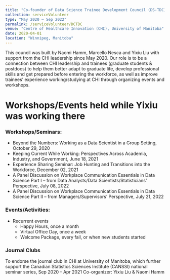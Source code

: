 ```yaml
---
title: "Co-founder of Data Science Trainee Development Council (DS-TDC)"
collection: serviceVolunteer
type: "May 2020 – Sep 2022"
permalink: /serviceVolunteer/DCTDC
venue: "Centre of Healthcare Innovation (CHI), University of Manitoba"
date: 2020-04-01
location: "Winnipeg, Manitoba"
---
```


This council was built by Naomi Hamm, Marcello Nesca and Yixiu Liu with support from the CHI leadership since May 2020. Our role is to be a connection between CHI leadership and trainees (graduate students & postdocs) to help them better adapt to graduate life, develop professional skills and get prepared before entering the workforce, as well as improve trainees’ experience working/studying at CHI through organizing events and workshops.

Workshops/Events held while Yixiu was working there
=====
### Workshops/Seminars: ###
* Beyond the Numbers: Working as a Data Scientist in a Group Setting, October 29, 2020
* Keeping Current While Working: Perspectives Across Academia, Industry, and Government, June 18, 2021
* Experience Sharing Seminar: Job Hunting and Transitions into the Workforce, December 02, 2021
* A Panel Discussion on Workplace Communication Essentials in Data Science Part I – from Data Analysts/Data Scientists/Statisticians’ Perspective, July 08, 2022
* A Panel Discussion on Workplace Communication Essentials in Data Science Part II – from Managers/Supervisors’ Perspective, July 21, 2022

### Events/Activities: ###
* Recurrent events
    * Happy Hours, once a month
    * Virtual Office Day, once a week
    * Welcome Package, every fall, or when new students started

### Journal Clubs ###
To endorse the journal club in CHI at University of Manitoba, which further support the Canadian Statistics Sciences Institute (CANSSI) national seminar series, Sep 2020 - Apr 2021
Co-organizer: Yixiu Liu & Naomi Hamm


